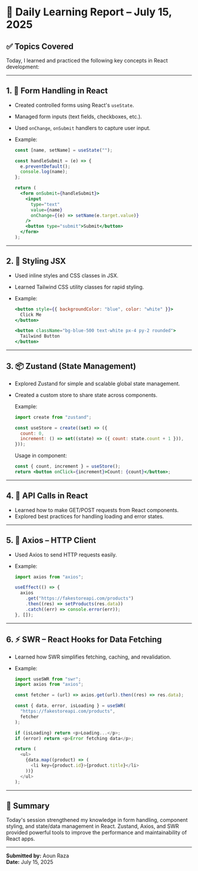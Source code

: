# 📘 Daily Learning Report – July 15, 2025

## ✅ Topics Covered

Today, I learned and practiced the following key concepts in React development:

---

## 1. 🧾 Form Handling in React

- Created controlled forms using React's `useState`.
- Managed form inputs (text fields, checkboxes, etc.).
- Used `onChange`, `onSubmit` handlers to capture user input.
- Example:

  ```jsx
  const [name, setName] = useState("");

  const handleSubmit = (e) => {
    e.preventDefault();
    console.log(name);
  };

  return (
    <form onSubmit={handleSubmit}>
      <input
        type="text"
        value={name}
        onChange={(e) => setName(e.target.value)}
      />
      <button type="submit">Submit</button>
    </form>
  );
  ```

---

## 2. 🎨 Styling JSX

- Used inline styles and CSS classes in JSX.
- Learned Tailwind CSS utility classes for rapid styling.
- Example:

  ```jsx
  <button style={{ backgroundColor: "blue", color: "white" }}>
    Click Me
  </button>

  <button className="bg-blue-500 text-white px-4 py-2 rounded">
    Tailwind Button
  </button>
  ```

---

## 3. 📦 Zustand (State Management)

- Explored Zustand for simple and scalable global state management.
- Created a custom store to share state across components.

  Example:

  ```js
  import create from "zustand";

  const useStore = create((set) => ({
    count: 0,
    increment: () => set((state) => ({ count: state.count + 1 })),
  }));
  ```

  Usage in component:

  ```jsx
  const { count, increment } = useStore();
  return <button onClick={increment}>Count: {count}</button>;
  ```

---

## 4. 🔗 API Calls in React

- Learned how to make GET/POST requests from React components.
- Explored best practices for handling loading and error states.

---

## 5. 📡 Axios – HTTP Client

- Used Axios to send HTTP requests easily.
- Example:

  ```js
  import axios from "axios";

  useEffect(() => {
    axios
      .get("https://fakestoreapi.com/products")
      .then((res) => setProducts(res.data))
      .catch((err) => console.error(err));
  }, []);
  ```

---

## 6. ⚡ SWR – React Hooks for Data Fetching

- Learned how SWR simplifies fetching, caching, and revalidation.
- Example:

  ```js
  import useSWR from "swr";
  import axios from "axios";

  const fetcher = (url) => axios.get(url).then((res) => res.data);

  const { data, error, isLoading } = useSWR(
    "https://fakestoreapi.com/products",
    fetcher
  );

  if (isLoading) return <p>Loading...</p>;
  if (error) return <p>Error fetching data</p>;

  return (
    <ul>
      {data.map((product) => (
        <li key={product.id}>{product.title}</li>
      ))}
    </ul>
  );
  ```

---

## 📝 Summary

Today's session strengthened my knowledge in form handling, component styling, and state/data management in React. Zustand, Axios, and SWR provided powerful tools to improve the performance and maintainability of React apps.

---

**Submitted by:** Aoun Raza  
**Date:** July 15, 2025
